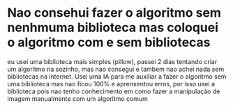# Nao consehui fazer o algoritmo sem nenhmuma biblioteca mas coloquei o algoritmo com e sem bibliotecas
eu usei uma biblioteca mais simples (pillow), passei 2 dias tentando criar um algoritmo na sozinho, mas nao consegui e tambem nao achei nada sem bibliotecas na internet. Usei uma IA para me auxiliar a fazer o algoritmo sem uma biblioteca mas nao ficou 100% e aprensentou erros, por isso usei a biblioteca pois nao tenho conhecimento em como fazer a manipulação de imagem manualmente com um algoritmo comum
